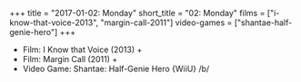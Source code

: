 +++
title = "2017-01-02: Monday"
short_title = "02: Monday"
films = ["i-know-that-voice-2013", "margin-call-2011"]
video-games = ["shantae-half-genie-hero"]
+++


* Film: I Know that Voice (2013) +
* Film: Margin Call (2011) +
* Video Game: Shantae: Half-Genie Hero {WiiU} /b/